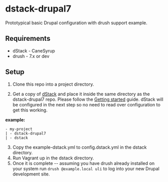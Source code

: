 # dstack-drupal7

Prototypical basic Drupal configuration with drush support example.

## Requirements

* dStack - CaneSyrup
* drush - 7.x or dev

## Setup

1. Clone this repo into a project directory.

2. Get a copy of [dStack](http://dstack.gollygood.software) and place it inside
the same directory as the dstack-drupal7 repo. Please follow the [Getting started](https://github.com/GollyGood/dstack/blob/develop/documentation/getting-started.md)
guide. dStack will be configured in the next step so no need to read over configuration
to get this working.

**example:**

```
- my-project
| - dstack-drupal7
| - dstack
```

3. Copy the example-dstack.yml to config.dstack.yml in the dstack directory.
4. Run Vagrant up in the dstack directory.
5. Once it is complete -- assuming you have drush already installed on your system
run `drush @example.local uli` to log into your new Drupal development site.
